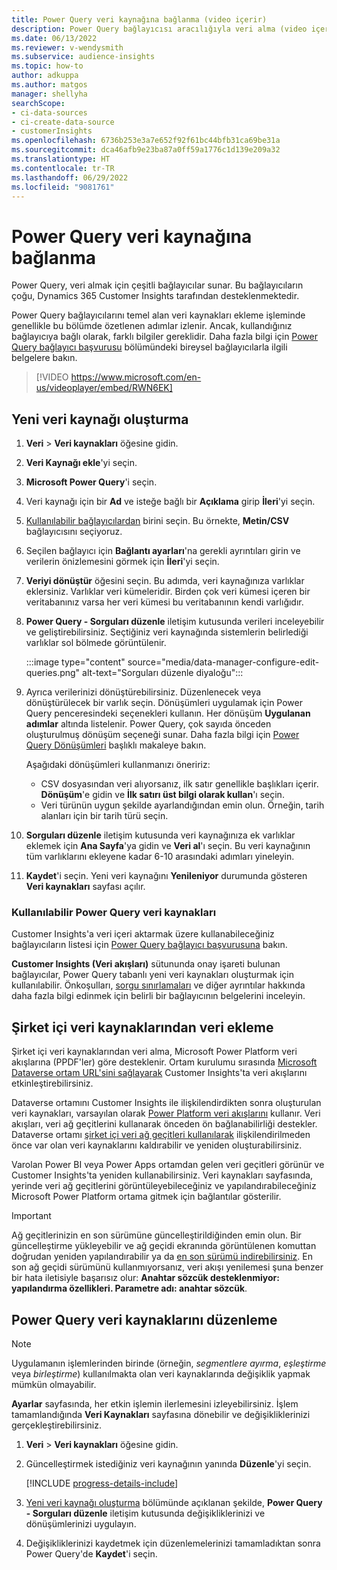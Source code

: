 ```yaml
---
title: Power Query veri kaynağına bağlanma (video içerir)
description: Power Query bağlayıcısı aracılığıyla veri alma (video içerir)
ms.date: 06/13/2022
ms.reviewer: v-wendysmith
ms.subservice: audience-insights
ms.topic: how-to
author: adkuppa
ms.author: matgos
manager: shellyha
searchScope:
- ci-data-sources
- ci-create-data-source
- customerInsights
ms.openlocfilehash: 6736b253e3a7e652f92f61bc44bfb31ca69be31a
ms.sourcegitcommit: dca46afb9e23ba87a0ff59a1776c1d139e209a32
ms.translationtype: HT
ms.contentlocale: tr-TR
ms.lasthandoff: 06/29/2022
ms.locfileid: "9081761"
---
```

# <a name="connect-to-a-power-query-data-source"></a>Power Query veri kaynağına bağlanma

Power Query, veri almak için çeşitli bağlayıcılar sunar. Bu bağlayıcıların çoğu, Dynamics 365 Customer Insights tarafından desteklenmektedir.

Power Query bağlayıcılarını temel alan veri kaynakları ekleme işleminde genellikle bu bölümde özetlenen adımlar izlenir. Ancak, kullandığınız bağlayıcıya bağlı olarak, farklı bilgiler gereklidir. Daha fazla bilgi için [Power Query bağlayıcı başvurusu](/power-query/connectors/) bölümündeki bireysel bağlayıcılarla ilgili belgelere bakın.

> [!VIDEO https://www.microsoft.com/en-us/videoplayer/embed/RWN6EK]

## <a name="create-a-new-data-source"></a>Yeni veri kaynağı oluşturma

1. **Veri** > **Veri kaynakları** öğesine gidin.

1. **Veri Kaynağı ekle**'yi seçin.

1. **Microsoft Power Query**'i seçin.

1. Veri kaynağı için bir **Ad** ve isteğe bağlı bir **Açıklama** girip **İleri**'yi seçin.

1. [Kullanılabilir bağlayıcılardan](#available-power-query-data-sources) birini seçin. Bu örnekte, **Metin/CSV** bağlayıcısını seçiyoruz.

1. Seçilen bağlayıcı için **Bağlantı ayarları**'na gerekli ayrıntıları girin ve verilerin önizlemesini görmek için **İleri**'yi seçin.

1. **Veriyi dönüştür** öğesini seçin. Bu adımda, veri kaynağınıza varlıklar eklersiniz. Varlıklar veri kümeleridir. Birden çok veri kümesi içeren bir veritabanınız varsa her veri kümesi bu veritabanının kendi varlığıdır.

1. **Power Query - Sorguları düzenle** iletişim kutusunda verileri inceleyebilir ve geliştirebilirsiniz. Seçtiğiniz veri kaynağında sistemlerin belirlediği varlıklar sol bölmede görüntülenir.

   :::image type="content" source="media/data-manager-configure-edit-queries.png" alt-text="Sorguları düzenle diyaloğu":::

1. Ayrıca verilerinizi dönüştürebilirsiniz. Düzenlenecek veya dönüştürülecek bir varlık seçin. Dönüşümleri uygulamak için Power Query penceresindeki seçenekleri kullanın. Her dönüşüm **Uygulanan adımlar** altında listelenir. Power Query, çok sayıda önceden oluşturulmuş dönüşüm seçeneği sunar. Daha fazla bilgi için [Power Query Dönüşümleri](/power-query/power-query-what-is-power-query#transformations) başlıklı makaleye bakın.

   Aşağıdaki dönüşümleri kullanmanızı öneririz:

   - CSV dosyasından veri alıyorsanız, ilk satır genellikle başlıkları içerir. **Dönüşüm**'e gidin ve **İlk satırı üst bilgi olarak kullan**'ı seçin.
   - Veri türünün uygun şekilde ayarlandığından emin olun. Örneğin, tarih alanları için bir tarih türü seçin.

1. **Sorguları düzenle** iletişim kutusunda veri kaynağınıza ek varlıklar eklemek için **Ana Sayfa**'ya gidin ve **Veri al**'ı seçin. Bu veri kaynağının tüm varlıklarını ekleyene kadar 6-10 arasındaki adımları yineleyin.

1. **Kaydet**'i seçin. Yeni veri kaynağını **Yenileniyor** durumunda gösteren **Veri kaynakları** sayfası açılır.

### <a name="available-power-query-data-sources"></a>Kullanılabilir Power Query veri kaynakları

Customer Insights'a veri içeri aktarmak üzere kullanabileceğiniz bağlayıcıların listesi için [Power Query bağlayıcı başvurusuna](/power-query/connectors/) bakın.

**Customer Insights (Veri akışları)** sütununda onay işareti bulunan bağlayıcılar, Power Query tabanlı yeni veri kaynakları oluşturmak için kullanılabilir. Önkoşulları, [sorgu sınırlamaları](/power-query/power-query-online-limits) ve diğer ayrıntılar hakkında daha fazla bilgi edinmek için belirli bir bağlayıcının belgelerini inceleyin.

## <a name="add-data-from-on-premises-data-sources"></a>Şirket içi veri kaynaklarından veri ekleme

Şirket içi veri kaynaklarından veri alma, Microsoft Power Platform veri akışlarına (PPDF'ler) göre desteklenir. Ortam kurulumu sırasında [Microsoft Dataverse ortam URL'sini sağlayarak](create-environment.md) Customer Insights'ta veri akışlarını etkinleştirebilirsiniz.

Dataverse ortamını Customer Insights ile ilişkilendirdikten sonra oluşturulan veri kaynakları, varsayılan olarak [Power Platform veri akışlarını](/power-query/dataflows/overview-dataflows-across-power-platform-dynamics-365) kullanır. Veri akışları, veri ağ geçitlerini kullanarak önceden ön bağlanabilirliği destekler. Dataverse ortamı [şirket içi veri ağ geçitleri kullanılarak](/data-integration/gateway/service-gateway-app) ilişkilendirilmeden önce var olan veri kaynaklarını kaldırabilir ve yeniden oluşturabilirsiniz.

Varolan Power BI veya Power Apps ortamdan gelen veri geçitleri görünür ve Customer Insights'ta yeniden kullanabilirsiniz. Veri kaynakları sayfasında, yerinde veri ağ geçitlerini görüntüleyebileceğiniz ve yapılandırabileceğiniz Microsoft Power Platform ortama gitmek için bağlantılar gösterilir.

> [!IMPORTANT]
> Ağ geçitlerinizin en son sürümüne güncelleştirildiğinden emin olun. Bir güncelleştirme yükleyebilir ve ağ geçidi ekranında görüntülenen komuttan doğrudan yeniden yapılandırabilir ya da [en son sürümü indirebilirsiniz](https://powerapps.microsoft.com/downloads/). En son ağ geçidi sürümünü kullanmıyorsanız, veri akışı yenilemesi şuna benzer bir hata iletisiyle başarısız olur: **Anahtar sözcük desteklenmiyor: yapılandırma özellikleri. Parametre adı: anahtar sözcük**.

## <a name="edit-power-query-data-sources"></a>Power Query veri kaynaklarını düzenleme

> [!NOTE]
> Uygulamanın işlemlerinden birinde (örneğin, *segmentlere ayırma*, *eşleştirme* veya *birleştirme*) kullanılmakta olan veri kaynaklarında değişiklik yapmak mümkün olmayabilir.
>
> **Ayarlar** sayfasında, her etkin işlemin ilerlemesini izleyebilirsiniz. İşlem tamamlandığında **Veri Kaynakları** sayfasına dönebilir ve değişikliklerinizi gerçekleştirebilirsiniz.

1. **Veri** > **Veri kaynakları** öğesine gidin.

1. Güncelleştirmek istediğiniz veri kaynağının yanında **Düzenle**'yi seçin.

   [!INCLUDE [progress-details-include](includes/progress-details-pane.md)]

1. [Yeni veri kaynağı oluşturma](#create-a-new-data-source) bölümünde açıklanan şekilde, **Power Query - Sorguları düzenle** iletişim kutusunda değişikliklerinizi ve dönüşümlerinizi uygulayın.

1. Değişikliklerinizi kaydetmek için düzenlemelerinizi tamamladıktan sonra Power Query'de **Kaydet**'i seçin.
